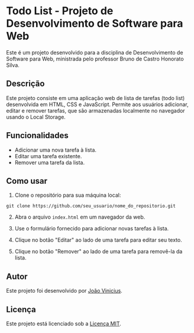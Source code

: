 # Todo List - Projeto de Desenvolvimento de Software para Web

Este é um projeto desenvolvido para a disciplina de Desenvolvimento de Software para Web, ministrada pelo professor Bruno de Castro Honorato Silva.

## Descrição

Este projeto consiste em uma aplicação web de lista de tarefas (todo list) desenvolvida em HTML, CSS e JavaScript. Permite aos usuários adicionar, editar e remover tarefas, que são armazenadas localmente no navegador usando o Local Storage.

## Funcionalidades

- Adicionar uma nova tarefa à lista.
- Editar uma tarefa existente.
- Remover uma tarefa da lista.

## Como usar

1. Clone o repositório para sua máquina local:

```
git clone https://github.com/seu_usuario/nome_do_repositorio.git

```

2. Abra o arquivo `index.html` em um navegador da web.

3. Use o formulário fornecido para adicionar novas tarefas à lista.

4. Clique no botão "Editar" ao lado de uma tarefa para editar seu texto.

5. Clique no botão "Remover" ao lado de uma tarefa para removê-la da lista.

## Autor

Este projeto foi desenvolvido por [João Vinicius](https://github.com/joao-vinicius-silva).

## Licença

Este projeto está licenciado sob a [Licença MIT](https://opensource.org/licenses/MIT).
